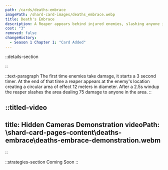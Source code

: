 ```yaml
---
path: /cards/deaths-embrace
imagePath: /shard-card-images/deaths_embrace.webp
title: Death's Embrace
description: A Reaper appears behind injured enemies, slashing anyone in range.
cost: "3"
removed: false
changeHistory:
  - Season 1 Chapter 1: "Card Added"
---
```


::details-section

::

::text-paragraph
The first time enemies take damage, it starts a 3 second timer. At the end of that time a reaper appears at the enemy's location creating a circular area of effect 12 meters in diameter. After a 2.5s windup the reaper slashes the area dealing 75 damage to anyone in the area.
::

::titled-video
---
title: Hidden Cameras Demonstration
videoPath: \shard-card-pages-content\deaths-embrace\deaths-embrace-demonstration.webm
---
::

::strategies-section
Coming Soon
::
